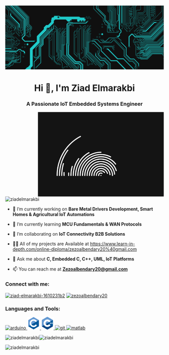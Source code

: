 ![logo](https://github.com/ZiadElmarakbi/ZiadElmarakbi/blob/main/banner%20(5).png)
<h1 align="center">Hi 👋, I'm Ziad Elmarakbi</h1>
<h3 align="center">A Passionate IoT Embedded Systems Engineer</h3>


<img align="right" alt="Coding" width="400" src="https://github.com/ZiadElmarakbi/ZiadElmarakbi/blob/main/1Q7Z.gif">

<p align="left"> <img src="https://komarev.com/ghpvc/?username=ziadelmarakbi&label=Profile%20views&color=0e75b6&style=flat" alt="ziadelmarakbi" /> </p>

- 🔭 I’m currently working on **Bare Metal Drivers Development, Smart Homes & Agricultural IoT Automations**

- 🌱 I’m currently learning **MCU Fundamentals & WAN Protocols**

- 👯 I’m collaborating on **IoT Connectivity B2B Solutions**

- 👨‍💻 All of my projects are Available at https://www.learn-in-depth.com/online-diploma/zezoalbendary20%40gmail.com

- 💬 Ask me about **C, Embedded C, C++, UML, IoT Platforms**

- 📫 You can reach me at **Zezoalbendary20@gmail.com**

<h3 align="left">Connect with me:</h3>
<p align="left">
<a href="https://linkedin.com/in/ziad-elmarakbi-1610231b2" target="blank"><img align="center" src="https://raw.githubusercontent.com/rahuldkjain/github-profile-readme-generator/master/src/images/icons/Social/linked-in-alt.svg" alt="ziad-elmarakbi-1610231b2" height="30" width="40" /></a>
<a href="https://www.hackerrank.com/zezoalbendary20" target="blank"><img align="center" src="https://raw.githubusercontent.com/rahuldkjain/github-profile-readme-generator/master/src/images/icons/Social/hackerrank.svg" alt="zezoalbendary20" height="30" width="40" /></a>
</p>

<h3 align="left">Languages and Tools:</h3>
<p align="left"> <a href="https://www.arduino.cc/" target="_blank" rel="noreferrer"> <img src="https://cdn.worldvectorlogo.com/logos/arduino-1.svg" alt="arduino" width="40" height="40"/> </a> <a href="https://www.cprogramming.com/" target="_blank" rel="noreferrer"> <img src="https://raw.githubusercontent.com/devicons/devicon/master/icons/c/c-original.svg" alt="c" width="40" height="40"/> </a> <a href="https://www.w3schools.com/cpp/" target="_blank" rel="noreferrer"> <img src="https://raw.githubusercontent.com/devicons/devicon/master/icons/cplusplus/cplusplus-original.svg" alt="cplusplus" width="40" height="40"/> </a> <a href="https://git-scm.com/" target="_blank" rel="noreferrer"> <img src="https://www.vectorlogo.zone/logos/git-scm/git-scm-icon.svg" alt="git" width="40" height="40"/> </a> <a href="https://www.mathworks.com/" target="_blank" rel="noreferrer"> <img src="https://upload.wikimedia.org/wikipedia/commons/2/21/Matlab_Logo.png" alt="matlab" width="40" height="40"/> </a> </p>

<p style="margin-button:15px"><img align="left" src="https://github-readme-stats.vercel.app/api/top-langs?username=ziadelmarakbi&show_icons=true&locale=en&layout=compact" alt="ziadelmarakbi" /></p>

<p style="margin-button:15px">&nbsp;<img align="left" src="https://github-readme-stats.vercel.app/api?username=ziadelmarakbi&show_icons=true&locale=en" alt="ziadelmarakbi" /></p>

<p><img align="left" src="https://github-readme-streak-stats.herokuapp.com/?user=ziadelmarakbi&" alt="ziadelmarakbi" /></p>


